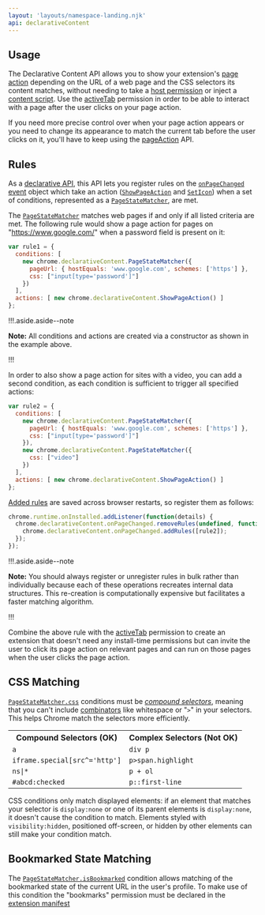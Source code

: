 ```yaml
---
layout: 'layouts/namespace-landing.njk'
api: declarativeContent
---
```


## Usage

The Declarative Content API allows you to show your extension's [page action][1] depending on the
URL of a web page and the CSS selectors its content matches, without needing to take a [host
permission][2] or inject a [content script][3]. Use the [activeTab][4] permission in order to be
able to interact with a page after the user clicks on your page action.

If you need more precise control over when your page action appears or you need to change its
appearance to match the current tab before the user clicks on it, you'll have to keep using the
[pageAction][5] API.

## Rules

As a [declarative API][6], this API lets you register rules on the [`onPageChanged`][7] [event][8]
object which take an action ([`ShowPageAction`][9] and [`SetIcon`][10]) when a set of conditions,
represented as a [`PageStateMatcher`][11], are met.

The [`PageStateMatcher`][12] matches web pages if and only if all listed criteria are met. The
following rule would show a page action for pages on "https://www.google.com/" when a password field
is present on it:

```js
var rule1 = {
  conditions: [
    new chrome.declarativeContent.PageStateMatcher({
      pageUrl: { hostEquals: 'www.google.com', schemes: ['https'] },
      css: ["input[type='password']"]
    })
  ],
  actions: [ new chrome.declarativeContent.ShowPageAction() ]
};
```

!!!.aside.aside--note

**Note:** All conditions and actions are created via a constructor as shown in the example above.

!!!

In order to also show a page action for sites with a video, you can add a second condition, as each
condition is sufficient to trigger all specified actions:

```js
var rule2 = {
  conditions: [
    new chrome.declarativeContent.PageStateMatcher({
      pageUrl: { hostEquals: 'www.google.com', schemes: ['https'] },
      css: ["input[type='password']"]
    }),
    new chrome.declarativeContent.PageStateMatcher({
      css: ["video"]
    })
  ],
  actions: [ new chrome.declarativeContent.ShowPageAction() ]
};
```

[Added rules][27] are saved across browser restarts, so register them as follows:

```js
chrome.runtime.onInstalled.addListener(function(details) {
  chrome.declarativeContent.onPageChanged.removeRules(undefined, function() {
    chrome.declarativeContent.onPageChanged.addRules([rule2]);
  });
});
```

!!!.aside.aside--note

**Note:** You should always register or unregister rules in bulk rather than individually because
each of these operations recreates internal data structures. This re-creation is computationally
expensive but facilitates a faster matching algorithm.

!!!

Combine the above rule with the [activeTab][33] permission to create an extension that doesn't need
any install-time permissions but can invite the user to click its page action on relevant pages and
can run on those pages when the user clicks the page action.

## CSS Matching

[`PageStateMatcher.css`][34] conditions must be _[compound selectors][35]_, meaning that you can't
include [combinators][36] like whitespace or "`>`" in your selectors. This helps Chrome match the
selectors more efficiently.

<table><tbody><tr><th>Compound Selectors (OK)</th><th>Complex Selectors (Not OK)</th></tr><tr><td><code>a</code></td><td><code>div p</code></td></tr><tr><td><code>iframe.special[src^='http']</code></td><td><code>p&gt;span.highlight</code></td></tr><tr><td><code>ns|*</code></td><td><code>p + ol</code></td></tr><tr><td><code>#abcd:checked</code></td><td><code>p::first-line</code></td></tr></tbody></table>

CSS conditions only match displayed elements: if an element that matches your selector is
`display:none` or one of its parent elements is `display:none`, it doesn't cause the condition to
match. Elements styled with `visibility:hidden`, positioned off-screen, or hidden by other elements
can still make your condition match.

## Bookmarked State Matching

The [`PageStateMatcher.isBookmarked`][37] condition allows matching of the bookmarked state of the
current URL in the user's profile. To make use of this condition the "bookmarks" permission must be
declared in the [extension manifest][38]

[1]: /docs/extensions/pageAction
[2]: /docs/extensions/declare_permissions#host-permissions
[3]: /docs/extensions/content_scripts
[4]: /docs/extensions/activeTab
[5]: /docs/extensions/pageAction
[6]: /docs/extensions/events#declarative
[7]: #event-onPageChanged
[8]: /docs/extensions/events#type-Event
[9]: #type-ShowPageAction
[10]: #type-SetIcon
[11]: #type-PageStateMatcher
[12]: #type-PageStateMatcher
[13]: #type-PageStateMatcher
[14]: #property-PageStateMatcher-pageUrl
[15]: /docs/extensions/events#property-UrlFilter-hostEquals
[16]: /docs/extensions/events#property-UrlFilter-schemes
[17]: #property-PageStateMatcher-css
[18]: #type-ShowPageAction
[19]: #type-PageStateMatcher
[20]: #property-PageStateMatcher-pageUrl
[21]: /docs/extensions/events#property-UrlFilter-hostEquals
[22]: /docs/extensions/events#property-UrlFilter-schemes
[23]: #property-PageStateMatcher-css
[24]: #type-PageStateMatcher
[25]: #property-PageStateMatcher-css
[26]: #type-ShowPageAction
[27]: /docs/extensions/events#addingrules
[28]: /docs/extensions/runtime#event-onInstalled
[29]: #event-onPageChanged
[30]: /docs/extensions/events#removingrules
[31]: #event-onPageChanged
[32]: /docs/extensions/events#addingrules
[33]: /docs/extensions/activeTab
[34]: #property-PageStateMatcher-css
[35]: https://www.w3.org/TR/selectors4/#compound
[36]: https://www.w3.org/community/webed/wiki/CSS/Selectors#Combinators
[37]: #property-PageStateMatcher-isBookmarked
[38]: /docs/extensions/manifest

